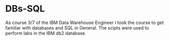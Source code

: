 # DBs-SQL
As course 3/7 of the IBM Data Warehouse Engineer i took the course to get familiar with databases and SQL in General. The scipts were used to perform labs in the IBM db2 database. 
